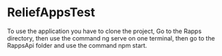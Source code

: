 # ReliefAppsTest

To use the application you have to clone the project,
Go to the Rapps directory,
then use the command ng serve on one terminal,
then go to the RappsApi folder and use the command npm start.
